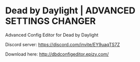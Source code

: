 # Dead by Daylight | ADVANCED SETTINGS CHANGER
Advanced Config Editor for Dead by Daylight

Discord server: https://discord.com/invite/EY9uaqTS7Z

Download here: http://dbdconfigeditor.epizy.com/

